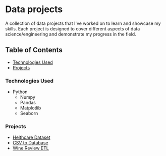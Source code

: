 # Data projects

A collection of data projects that I've worked on to learn and showcase my skills. Each project is designed to cover different aspects of data science/engineering and demonstrate my progress in the field.

## Table of Contents

- [Technologies Used](#technologies-used)
- [Projects](#projects)

### Technologies Used

- Python
    - Numpy
    - Pandas
    - Matplotlib
    - Seaborn

### Projects

- [Helthcare Dataset](./helthcare-dataset/)
- [CSV to Database](./csv-to-database/)
- [Wine Review ETL](./wine-review-ETL/)
